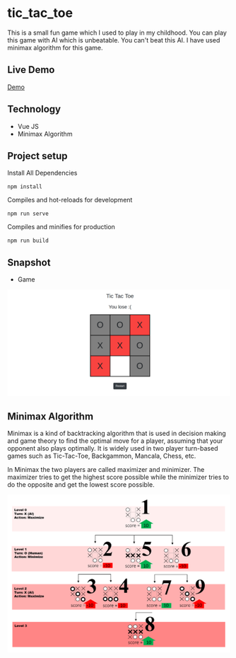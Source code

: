 # tic_tac_toe

This is a small fun game which I used to play in my childhood. You can play this game with AI which is unbeatable. You can't beat this AI. I have used minimax algorithm for this game.

## Live Demo
[Demo](https://nfraz007.github.io/tic_tac_toe)

## Technology
* Vue JS
* Minimax Algorithm

## Project setup
Install All Dependencies
```
npm install
```

Compiles and hot-reloads for development
```
npm run serve
```

Compiles and minifies for production
```
npm run build
```

## Snapshot

* Game

![Snapshot](snapshot/snapshot_1.png)

## Minimax Algorithm
Minimax is a kind of backtracking algorithm that is used in decision making and game theory to find the optimal move for a player, assuming that your opponent also plays optimally. It is widely used in two player turn-based games such as Tic-Tac-Toe, Backgammon, Mancala, Chess, etc.

In Minimax the two players are called maximizer and minimizer. The maximizer tries to get the highest score possible while the minimizer tries to do the opposite and get the lowest score possible.

![minimax_banner](snapshot/minimax.png)